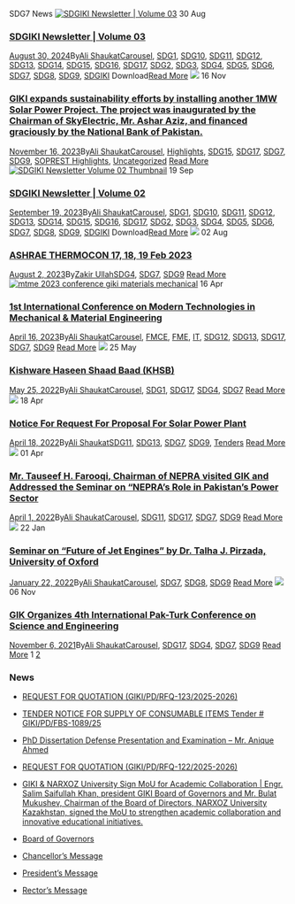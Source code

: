 SDG7 News
[![SDGIKI Newsletter | Volume 03](https://giki.edu.pk/wp-content/uploads/2024/08/SDGiki-Vol-03-212x300.webp)](https://giki.edu.pk/2024/08/30/sdgiki-newsletter-volume-03/)
30
Aug
### [SDGIKI Newsletter | Volume 03](https://giki.edu.pk/2024/08/30/sdgiki-newsletter-volume-03/)
[August 30, 2024](https://giki.edu.pk/2024/08/30/)By[Ali Shaukat](https://giki.edu.pk/author/alishaukat/ "Posts by Ali Shaukat")[Carousel](https://giki.edu.pk/carousel_home/), [SDG1](https://giki.edu.pk/sdg1/), [SDG10](https://giki.edu.pk/sdg10/), [SDG11](https://giki.edu.pk/sdg11/), [SDG12](https://giki.edu.pk/sdg12/), [SDG13](https://giki.edu.pk/sdg13/), [SDG14](https://giki.edu.pk/sdg14/), [SDG15](https://giki.edu.pk/sdg15/), [SDG16](https://giki.edu.pk/sdg16/), [SDG17](https://giki.edu.pk/sdg17/), [SDG2](https://giki.edu.pk/sdg2/), [SDG3](https://giki.edu.pk/sdg3/), [SDG4](https://giki.edu.pk/sdg4/), [SDG5](https://giki.edu.pk/sdg5/), [SDG6](https://giki.edu.pk/sdg6/), [SDG7](https://giki.edu.pk/sdg7/), [SDG8](https://giki.edu.pk/sdg8/), [SDG9](https://giki.edu.pk/sdg9/), [SDGIKI](https://giki.edu.pk/sdgiki-cat/)
Download[Read More](https://giki.edu.pk/2024/08/30/sdgiki-newsletter-volume-03/)
[![](https://giki.edu.pk/sdg7/)](https://giki.edu.pk/2023/11/16/giki-expands-sustainability-efforts-by-installing-another-1mw-solar-power-project-the-project-was-inaugurated-by-the-chairman-of-skyelectric-mr-ashar-aziz-and-financed-graciously-by-the-national-b/)
16
Nov
### [GIKI expands sustainability efforts by installing another 1MW Solar Power Project. The project was inaugurated by the Chairman of SkyElectric, Mr. Ashar Aziz, and financed graciously by the National Bank of Pakistan.](https://giki.edu.pk/2023/11/16/giki-expands-sustainability-efforts-by-installing-another-1mw-solar-power-project-the-project-was-inaugurated-by-the-chairman-of-skyelectric-mr-ashar-aziz-and-financed-graciously-by-the-national-b/)
[November 16, 2023](https://giki.edu.pk/2023/11/16/)By[Ali Shaukat](https://giki.edu.pk/author/alishaukat/ "Posts by Ali Shaukat")[Carousel](https://giki.edu.pk/carousel_home/), [Highlights](https://giki.edu.pk/highlights/), [SDG15](https://giki.edu.pk/sdg15/), [SDG17](https://giki.edu.pk/sdg17/), [SDG7](https://giki.edu.pk/sdg7/), [SDG9](https://giki.edu.pk/sdg9/), [SOPREST Highlights](https://giki.edu.pk/soprest-highlights/), [Uncategorized](https://giki.edu.pk/uncategorized/)
[Read More](https://giki.edu.pk/2023/11/16/giki-expands-sustainability-efforts-by-installing-another-1mw-solar-power-project-the-project-was-inaugurated-by-the-chairman-of-skyelectric-mr-ashar-aziz-and-financed-graciously-by-the-national-b/)
[![SDGIKI Newsletter Volume 02 Thumbnail](https://giki.edu.pk/sdg7/)](https://giki.edu.pk/2023/09/19/sdgiki-vol-02/)
19
Sep
### [SDGIKI Newsletter | Volume 02](https://giki.edu.pk/2023/09/19/sdgiki-vol-02/)
[September 19, 2023](https://giki.edu.pk/2023/09/19/)By[Ali Shaukat](https://giki.edu.pk/author/alishaukat/ "Posts by Ali Shaukat")[Carousel](https://giki.edu.pk/carousel_home/), [SDG1](https://giki.edu.pk/sdg1/), [SDG10](https://giki.edu.pk/sdg10/), [SDG11](https://giki.edu.pk/sdg11/), [SDG12](https://giki.edu.pk/sdg12/), [SDG13](https://giki.edu.pk/sdg13/), [SDG14](https://giki.edu.pk/sdg14/), [SDG15](https://giki.edu.pk/sdg15/), [SDG16](https://giki.edu.pk/sdg16/), [SDG17](https://giki.edu.pk/sdg17/), [SDG2](https://giki.edu.pk/sdg2/), [SDG3](https://giki.edu.pk/sdg3/), [SDG4](https://giki.edu.pk/sdg4/), [SDG5](https://giki.edu.pk/sdg5/), [SDG6](https://giki.edu.pk/sdg6/), [SDG7](https://giki.edu.pk/sdg7/), [SDG8](https://giki.edu.pk/sdg8/), [SDG9](https://giki.edu.pk/sdg9/), [SDGIKI](https://giki.edu.pk/sdgiki-cat/)
Download[Read More](https://giki.edu.pk/2023/09/19/sdgiki-vol-02/)
[![](https://giki.edu.pk/sdg7/)](https://giki.edu.pk/2023/08/02/ashrae-thermocon-17-18-19-feb-2023/)
02
Aug
### [ASHRAE THERMOCON 17, 18, 19 Feb 2023](https://giki.edu.pk/2023/08/02/ashrae-thermocon-17-18-19-feb-2023/)
[August 2, 2023](https://giki.edu.pk/2023/08/02/)By[Zakir Ullah](https://giki.edu.pk/author/zakirullah/ "Posts by Zakir Ullah")[SDG4](https://giki.edu.pk/sdg4/), [SDG7](https://giki.edu.pk/sdg7/), [SDG9](https://giki.edu.pk/sdg9/)
[Read More](https://giki.edu.pk/2023/08/02/ashrae-thermocon-17-18-19-feb-2023/)
[![mtme 2023 conference giki materials mechanical](https://giki.edu.pk/sdg7/)](https://giki.edu.pk/2023/04/16/1st-international-conference-on-modern-technologies-in-mechanical-material-engineering/)
16
Apr
### [1st International Conference on Modern Technologies in Mechanical & Material Engineering](https://giki.edu.pk/2023/04/16/1st-international-conference-on-modern-technologies-in-mechanical-material-engineering/)
[April 16, 2023](https://giki.edu.pk/2023/04/16/)By[Ali Shaukat](https://giki.edu.pk/author/alishaukat/ "Posts by Ali Shaukat")[Carousel](https://giki.edu.pk/carousel_home/), [FMCE](https://giki.edu.pk/fmce_news/), [FME](https://giki.edu.pk/fme_news/), [IT](https://giki.edu.pk/it-category/), [SDG12](https://giki.edu.pk/sdg12/), [SDG13](https://giki.edu.pk/sdg13/), [SDG17](https://giki.edu.pk/sdg17/), [SDG7](https://giki.edu.pk/sdg7/), [SDG9](https://giki.edu.pk/sdg9/)
[Read More](https://giki.edu.pk/2023/04/16/1st-international-conference-on-modern-technologies-in-mechanical-material-engineering/)
[![](https://giki.edu.pk/sdg7/)](https://giki.edu.pk/2022/05/25/kishware-haseen-shaad-baad-khsb/)
25
May
### [Kishware Haseen Shaad Baad (KHSB)](https://giki.edu.pk/2022/05/25/kishware-haseen-shaad-baad-khsb/)
[May 25, 2022](https://giki.edu.pk/2022/05/25/)By[Ali Shaukat](https://giki.edu.pk/author/alishaukat/ "Posts by Ali Shaukat")[Carousel](https://giki.edu.pk/carousel_home/), [SDG1](https://giki.edu.pk/sdg1/), [SDG17](https://giki.edu.pk/sdg17/), [SDG4](https://giki.edu.pk/sdg4/), [SDG7](https://giki.edu.pk/sdg7/)
[Read More](https://giki.edu.pk/2022/05/25/kishware-haseen-shaad-baad-khsb/)
[![](https://giki.edu.pk/sdg7/)](https://giki.edu.pk/2022/04/18/notice-for-request-for-proposal-for-solar-power-plant/)
18
Apr
### [Notice For Request For Proposal For Solar Power Plant](https://giki.edu.pk/2022/04/18/notice-for-request-for-proposal-for-solar-power-plant/)
[April 18, 2022](https://giki.edu.pk/2022/04/18/)By[Ali Shaukat](https://giki.edu.pk/author/alishaukat/ "Posts by Ali Shaukat")[SDG11](https://giki.edu.pk/sdg11/), [SDG13](https://giki.edu.pk/sdg13/), [SDG7](https://giki.edu.pk/sdg7/), [SDG9](https://giki.edu.pk/sdg9/), [Tenders](https://giki.edu.pk/tenders/)
[Read More](https://giki.edu.pk/2022/04/18/notice-for-request-for-proposal-for-solar-power-plant/)
[![](https://giki.edu.pk/sdg7/)](https://giki.edu.pk/2022/04/01/mr-tauseef-h-farooqi-chairman-of-nepra-visited-gik-and-addressed-the-seminar-on-nepras-role-in-pakistans-power-sector/)
01
Apr
### [Mr. Tauseef H. Farooqi, Chairman of NEPRA visited GIK and Addressed the Seminar on “NEPRA’s Role in Pakistan’s Power Sector](https://giki.edu.pk/2022/04/01/mr-tauseef-h-farooqi-chairman-of-nepra-visited-gik-and-addressed-the-seminar-on-nepras-role-in-pakistans-power-sector/)
[April 1, 2022](https://giki.edu.pk/2022/04/01/)By[Ali Shaukat](https://giki.edu.pk/author/alishaukat/ "Posts by Ali Shaukat")[Carousel](https://giki.edu.pk/carousel_home/), [SDG11](https://giki.edu.pk/sdg11/), [SDG17](https://giki.edu.pk/sdg17/), [SDG7](https://giki.edu.pk/sdg7/), [SDG9](https://giki.edu.pk/sdg9/)
[Read More](https://giki.edu.pk/2022/04/01/mr-tauseef-h-farooqi-chairman-of-nepra-visited-gik-and-addressed-the-seminar-on-nepras-role-in-pakistans-power-sector/)
[![](https://giki.edu.pk/sdg7/)](https://giki.edu.pk/2022/01/22/seminar-on-future-of-jet-engines-by-dr-talha-j-pirzada-university-of-oxford/)
22
Jan
### [Seminar on “Future of Jet Engines” by Dr. Talha J. Pirzada, University of Oxford](https://giki.edu.pk/2022/01/22/seminar-on-future-of-jet-engines-by-dr-talha-j-pirzada-university-of-oxford/)
[January 22, 2022](https://giki.edu.pk/2022/01/22/)By[Ali Shaukat](https://giki.edu.pk/author/alishaukat/ "Posts by Ali Shaukat")[Carousel](https://giki.edu.pk/carousel_home/), [SDG7](https://giki.edu.pk/sdg7/), [SDG8](https://giki.edu.pk/sdg8/), [SDG9](https://giki.edu.pk/sdg9/)
[Read More](https://giki.edu.pk/2022/01/22/seminar-on-future-of-jet-engines-by-dr-talha-j-pirzada-university-of-oxford/)
[![](https://giki.edu.pk/sdg7/)](https://giki.edu.pk/2021/11/06/gik-organizes-4th-international-pak-turk-conference-on-science-and-engineering/)
06
Nov
### [GIK Organizes 4th International Pak-Turk Conference on Science and Engineering](https://giki.edu.pk/2021/11/06/gik-organizes-4th-international-pak-turk-conference-on-science-and-engineering/)
[November 6, 2021](https://giki.edu.pk/2021/11/06/)By[Ali Shaukat](https://giki.edu.pk/author/alishaukat/ "Posts by Ali Shaukat")[Carousel](https://giki.edu.pk/carousel_home/), [SDG17](https://giki.edu.pk/sdg17/), [SDG4](https://giki.edu.pk/sdg4/), [SDG7](https://giki.edu.pk/sdg7/), [SDG9](https://giki.edu.pk/sdg9/)
[Read More](https://giki.edu.pk/2021/11/06/gik-organizes-4th-international-pak-turk-conference-on-science-and-engineering/)
1 [2](https://giki.edu.pk/sdg7/page/2/) [](https://giki.edu.pk/sdg7/page/2/)
### News
  * [REQUEST FOR QUOTATION (GIKI/PD/RFQ-123/2025-2026)](https://giki.edu.pk/2025/10/17/request-for-quotation-giki-pd-rfq-123-2025-2026/)
  * [TENDER NOTICE FOR SUPPLY OF CONSUMABLE ITEMS Tender # GIKI/PD/FBS-1089/25](https://giki.edu.pk/2025/10/16/tender-notice-for-supply-of-consumable-items-tender-giki-pd-fbs-1089-25/)
  * [PhD Dissertation Defense Presentation and Examination – Mr. Anique Ahmed](https://giki.edu.pk/2025/10/14/phd-dissertation-defense-presentation-and-examination-mr-anique-ahmed/)
  * [REQUEST FOR QUOTATION (GIKI/PD/RFQ-122/2025-2026)](https://giki.edu.pk/2025/10/14/request-for-quotation-giki-pd-rfq-122-2025-2026/)
  * [GIKI & NARXOZ University Sign MoU for Academic Collaboration | Engr. Salim Saifullah Khan, president GIKI Board of Governors and Mr. Bulat Mukushev, Chairman of the Board of Directors, NARXOZ University Kazakhstan, signed the MoU to strengthen academic collaboration and innovative educational initiatives.](https://giki.edu.pk/2025/10/13/giki-narxoz-university-sign-mou-for-academic-collaboration-engr-salim-saifullah-khan-president-giki-board-of-governors-and-mr-bulat-mukushev-chairman-of-the-board-of-directors-narxoz-univ/)


  * [Board of Governors](https://giki.edu.pk/board-of-governors/)
  * [Chancellor’s Message](https://giki.edu.pk/?page_id=14826)
  * [President’s Message](https://giki.edu.pk/presidents-message/)
  * [Rector’s Message](https://giki.edu.pk/rectors-message/)


